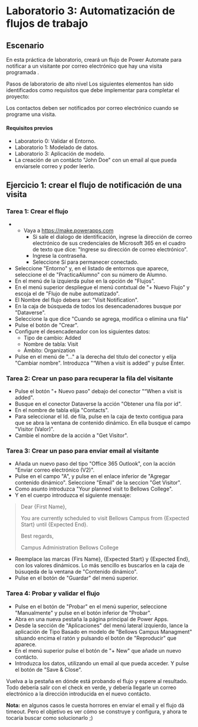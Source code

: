 # Laboratorio 3: Automatización de flujos de trabajo
## Escenario

En esta práctica de laboratorio, creará un flujo de Power Automate para notificar a un visitante por correo electrónico que hay una visita programada .

Pasos de laboratorio de alto nivel
Los siguientes elementos han sido identificados como requisitos que debe implementar para completar el proyecto:

Los contactos deben ser notificados por correo electrónico cuando se programe una visita.

#### Requisitos previos
- Laboratorio 0: Validar el Entorno.
- Laboratorio 1: Modelado de datos.
- Laboratorio 3: Aplicación de modelo.
- La creación de un contácto "John Doe" con un email al que pueda enviarsele correo y poder leerlo.

## Ejercicio 1: crear el flujo de notificación de una visita

### Tarea 1: Crear el flujo
- - Vaya a https://make.powerapps.com
    * Si sale el dialogo de identificación, ingrese la dirección de correo electrónico de sus credenciales de Microsoft 365 en el cuadro de texto que dice: "Ingrese su dirección de correo electrónico".
    * Ingrese la contraseña.
    * Seleccione Sí para permanecer conectado.
- Seleccione "Entorno" y, en el listado de entornos que aparece, seleccione el de "PracticaAlumno" con su número de Alumno.
- En el menú de la izquierda pulse en la opción de "Flujos".
- En el menú superior despliegue el menú contxtual de "+ Nuevo Flujo" y escoja el de "Flujo de nube automatizado".
- El Nombre del flujo debera ser: "Visit Notification".
- En la caja de búsqueda de todos los desencadenadores busque por "Dataverse".
- Seleccione la que dice "Cuando se agrega, modifica o elimina una fila"
- Pulse el botón de "Crear".
- Configure el desencadenador con los siguientes datos:
    * Tipo de cambio: Added
    * Nombre de tabla: Visit
    * Ámbito:  Organization
- Pulse en el menú de "..." a la derecha del título del conector y elija "Cambiar nombre". Introduzca "“When a visit is added" y pulse Enter.

### Tarea 2: Crear un paso para recuperar la fila del visitante
- Pulse el botón "+ Nuevo paso" debajo del conector "“When a visit is added".
- Busque en el conector Dataverse la acción "Obtener una fila por id".
- En el nombre de tabla elija "Contacts".
- Para seleccionar el Id. de fila, pulse en la caja de texto contigua para que se abra la ventana de contenido dinámico. En ella busque el campo "Visitor (Valor)".
- Cambie el nombre de la acción a "Get Visitor".

### Tarea 3: Crear un paso para enviar email al visitante
- Añada un nuevo paso del tipo "Office 365 Outlook", con la acción "Enviar correo electrónico (V2)".
- Pulse en el campo "A", y pulse en el enlace inferior de "Agregar contenido dinámico". Seleccione "Email" de la seccion "Get Visitor".
- Como asunto introduzca "Your planned visit to Bellows College".
- Y en el cuerpo introduzca el siguiente mensaje:
> Dear {First Name},
>
>  You are currently scheduled to visit Bellows Campus from {Expected Start} until {Expected End}.
>
>  Best regards,
>
>  Campus Administration
>  Bellows College
- Reemplace las marcas {Firs Name},  {Expected Start} y {Expected End}, con los valores dinámicos.
Lo más sencillo es buscarlos en la caja de búsuqeda de la ventana de "Contenido dinámico".
- Pulse en el botón de "Guardar" del menú superior.

### Tarea 4: Probar y validar el flujo
- Pulse en el botón de "Probar" en el menú superior, seleccione "Manualmente" y pulse en el botón inferior de "Probar".
- Abra en una nueva pestaña la página principal de Power Apps.
- Desde la sección de "Aplicaciones" del menú lateral izquierdo, lance la aplicación de Tipo Basado en modelo de "Bellows Campus Managment" situando encima el ratón y pulsando el botón de "Reproducir" que aparece.
- En el menú superior pulse el botón de "+ New" que añade un nuevo contácto.
- Introduzca los datos, utilizando un email al que pueda acceder. Y pulse el botón de "Save & Close".

Vuelva a la pestaña en dónde está probando el flujo y espere al resultado. Todo debería salir con el check en verde, y debería llegarle un correo electrónico a la dirección introducida en el nuevo contácto.

**Nota:** en algunos casos le cuesta horrores en enviar el email y el flujo dá timeout. Pero el objetivo es ver cómo se construye y configura, y ahora te tocaría buscar como solucionarlo ;)
